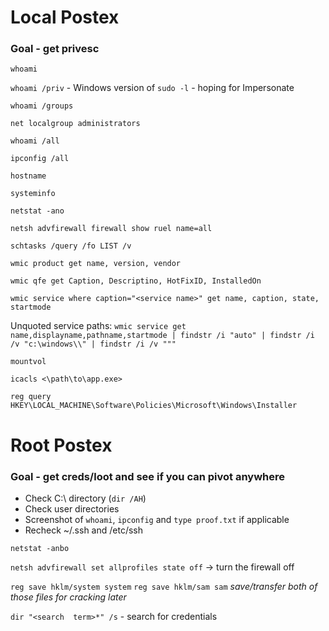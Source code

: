 # Local Postex
### Goal - get privesc

`whoami`

`whoami /priv` - Windows version of `sudo -l` - hoping for Impersonate

`whoami /groups`

`net localgroup administrators`

`whoami /all`

`ipconfig /all`

`hostname`

`systeminfo`

`netstat -ano`

`netsh advfirewall firewall show ruel name=all`

`schtasks /query /fo LIST /v`

`wmic product get name, version, vendor`

`wmic qfe get Caption, Descriptino, HotFixID, InstalledOn`

`wmic service where caption="<service name>" get name, caption, state, startmode`

Unquoted service paths:
`wmic service get name,displayname,pathname,startmode | findstr /i "auto" | findstr /i /v "c:\windows\\" | findstr /i /v """`

`mountvol`

`icacls <\path\to\app.exe>`

`reg query HKEY\LOCAL_MACHINE\Software\Policies\Microsoft\Windows\Installer`


# Root Postex
### Goal - get creds/loot and see if you can pivot anywhere
- Check C:\ directory (`dir /AH`)
- Check user directories
- Screenshot of `whoami`, `ipconfig` and `type proof.txt` if applicable
- Recheck ~/.ssh and /etc/ssh

`netstat -anbo`

`netsh advfirewall set allprofiles state off` -> turn the firewall off

`reg save hklm/system system`
`reg save hklm/sam sam`
*save/transfer both of those files for cracking later*

`dir "<search  term>*" /s` - search for credentials


